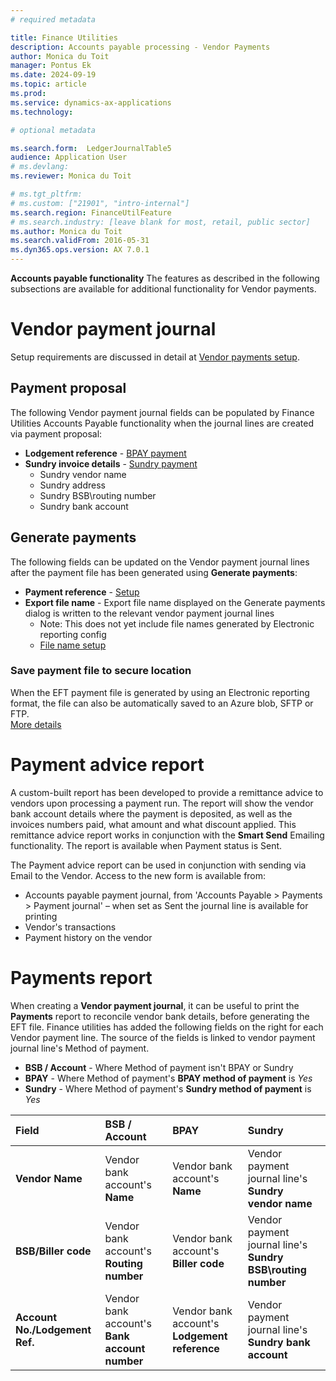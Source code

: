 ```yaml
---
# required metadata

title: Finance Utilities 
description: Accounts payable processing - Vendor Payments 
author: Monica du Toit
manager: Pontus Ek
ms.date: 2024-09-19
ms.topic: article
ms.prod: 
ms.service: dynamics-ax-applications
ms.technology: 

# optional metadata

ms.search.form:  LedgerJournalTable5
audience: Application User
# ms.devlang: 
ms.reviewer: Monica du Toit

# ms.tgt_pltfrm: 
# ms.custom: ["21901", "intro-internal"]
ms.search.region: FinanceUtilFeature
# ms.search.industry: [leave blank for most, retail, public sector]
ms.author: Monica du Toit
ms.search.validFrom: 2016-05-31
ms.dyn365.ops.version: AX 7.0.1
---
```


**Accounts payable functionality**
The features as described in the following subsections are available for additional functionality for Vendor payments.

# Vendor payment journal
Setup requirements are discussed in detail at [Vendor payments setup](../../Setup/ACCOUNTS-PAYABLE/Vendor-payments.md). <br>

## Payment proposal
The following Vendor payment journal fields can be populated by Finance Utilities Accounts Payable functionality when the journal lines are created via payment proposal: 
- **Lodgement reference** - [BPAY payment](BPAY-payment.md)
- **Sundry invoice details** - [Sundry payment](Sundry-payment.md)
  - Sundry vendor name
  - Sundry address
  - Sundry BSB\routing number
  - Sundry bank account

## Generate payments
The following fields can be updated on the Vendor payment journal lines after the payment file has been generated using **Generate payments**:
- **Payment reference** - [Setup](../../Setup/ACCOUNTS-PAYABLE/Vendor-payments.md#automatic-generation-of-payment-reference)
- **Export file name** - Export file name displayed on the Generate payments dialog is written to the relevant vendor payment journal lines
     - Note: This does not yet include file names generated by Electronic reporting config
     - [File name setup](../../Setup/ACCOUNTS-PAYABLE/Vendor-payments.md#eft-file-name-generation)

### Save payment file to secure location
When the EFT payment file is generated by using an Electronic reporting format, the file can also be automatically saved to an Azure blob, SFTP or FTP. <br>
[More details](Save-electronic-reporting-file-to-secure-location.md)

# Payment advice report
A custom-built report has been developed to provide a remittance advice to vendors upon processing a payment run. The report will show the vendor bank account details where the payment is deposited, as well as the invoices numbers paid, what amount and what discount applied. This remittance advice report works in conjunction with the **Smart Send** Emailing functionality. The report is available when Payment status is Sent.

The Payment advice report can be used in conjunction with sending via Email to the Vendor. Access to the new form is available from:
-	Accounts payable payment journal, from 'Accounts Payable > Payments > Payment journal' – when set as Sent the journal line is available for printing
-	Vendor's transactions
-	Payment history on the vendor

# Payments report
When creating a **Vendor payment journal**, it can be useful to print the **Payments** report to reconcile vendor bank details, before generating the EFT file.
Finance utilities has added the following fields on the right for each Vendor payment line.
The source of the fields is linked to vendor payment journal line's Method of payment.
 - **BSB / Account** - Where Method of payment isn't BPAY or Sundry
 - **BPAY** - Where Method of payment's **BPAY method of payment** is _Yes_
 - **Sundry** - Where Method of payment's **Sundry method of payment** is _Yes_

Field                            | BSB / Account                    | BPAY                          | Sundry
:--       	                     |:--     	                        |:--                            |:-- 
**Vendor Name**                  | Vendor bank account's **Name**  | Vendor bank account's **Name** | Vendor payment journal line's **Sundry vendor name**
**BSB/Biller code**              | Vendor bank account's **Routing number**  | Vendor bank account's **Biller code**  | Vendor payment journal line's **Sundry BSB\routing number**
**Account No./Lodgement Ref.**   | Vendor bank account's **Bank account number**  | Vendor bank account's **Lodgement reference** | Vendor payment journal line's **Sundry bank account**



